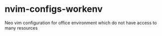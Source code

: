 # nvim-configs-workenv
Neo vim configuration for office environment which do not have access to many resources
